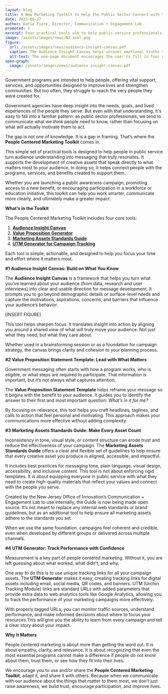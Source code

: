 ```yaml
---
layout: blog
title: A New Marketing Toolkit to Help the Public Sector Connect with the People They Serve
date: 2025-08-27
author: Katie Fiore, Director, Communication + Engagement Lab
promoted: 1
excerpt: Four practical tools aim to help public-service professionals develop smart and clear messaging that resonates with the public and makes an impact.
image: /assets/images/news/NJ-seal.png
figure:
  url: /assets/images/news/audience-insight-canvas.pdf
  caption: The Audience Insight Canvas helps uncover emotional truths that drive meaningful messaging.
  alt-text: The one-page document encourages the user to fill in four areas: what the audience hopes for, what drives them, what's in their way, and what makes it possible. Then, in the center, the user can fill in the critical insight, a quote that brings the other insights to life.
open-graph:
  image: /assets/images/news/audience-insight-canvas.pdf
---
```


Government programs are intended to help people, offering vital support, services, and opportunities designed to improve lives and strengthen communities. But too often, they struggle to reach the very people they were created for.

Government agencies have deep insight into the needs, goals, and lived experiences of the people they serve. But even with that understanding, it's easy to fall into a familiar pattern: as public sector professionals, we tend to communicate what we *think* people need to know, rather than focusing on what *will* actually motivate them to act.

The gap is not one of knowledge. It is a gap in framing. That’s where the **People Centered Marketing Toolkit** comes in.

This simple set of practical tools is designed to help people in public service turn audience understanding into messaging that truly resonates. It supports the development of creative assets that speak directly to what matters most to your audience. In doing so, it helps connect people with the programs, services, and benefits created to support them.

Whether you are launching a public awareness campaign, promoting access to a new benefit, or encouraging participation in a workforce or education initiative, this toolkit can help you work smarter, communicate more clearly, and ultimately make a greater impact.

**What’s in the Toolkit**

The People Centered Marketing Toolkit includes four core tools:

1. [**Audience Insight Canvas**](https://innovation.nj.gov/assets/cel/toolkit/audience-insight-canvas_r4.pdf)  
2. [**Value Proposition Generator**](https://innovation.nj.gov/assets/cel/toolkit/value-proposition-generator.pdf)  
3. [**Marketing Assets Standards Guide**](https://innovation.nj.gov/assets/cel/toolkit/Marketing-Assets-Standards-Guide.pdf)  
4. [**UTM Generator for Campaign Tracking**](https://view.officeapps.live.com/op/view.aspx?src=https%3A%2F%2Finnovation.nj.gov%2Fassets%2Fcel%2Ftoolkit%2Futm-builder-and-manager-playbook.xlsx&wdOrigin=BROWSELINK)

Each tool is simple, actionable, and designed to help you focus your time and effort where it matters most.

**\#1 Audience Insight Canvas: Build on What You Know**

The **Audience Insight Canvas** is a framework that helps you turn what you’ve learned about your audience (from data, research and user interviews) into clear and usable direction for message development. It prompts you to go beyond demographic details or surface-level needs and capture the motivations, aspirations, concerns, and barriers that influence your audience’s behavior.

[INSERT FIGURE]

This tool helps sharpen focus. It translates insight into action by aligning you around a shared view of what will truly move your audience. Not just what they need, but what they care about.

Whether used in a brainstorming session or as a foundation for campaign strategy, the canvas brings clarity and cohesion to your planning process.

**\#2 Value Proposition Statement Template: Lead with What Matters**

Government messaging often starts with how a program works, who is eligible, or what steps are required to participate. That information is important, but it’s not always what captures attention.

The **Value Proposition Statement Template** helps reframe your message so it begins with the benefit to your audience. It guides you to identify the answer to their first and most important question: *What’s in it for me?*

By focusing on relevance, this tool helps you craft headlines, taglines, and calls to action that feel personal and motivating. This approach makes your communications more effective without adding complexity.

**\#3 Marketing Assets Standards Guide: Make Every Asset Count**

Inconsistency in tone, visual style, or content structure can erode trust and reduce the effectiveness of your campaign. The **Marketing Assets Standards Guide** offers a clear and flexible set of guidelines to help ensure that every creative asset you produce is aligned, accessible, and impactful.

It includes best practices for messaging tone, plain language, visual design, accessibility, and inclusive content. This tool is not about enforcing rigid templates. It is about equipping everyone in public service with what they need to create high-quality materials that reflect your values and connect with the people you serve.

Created by the New Jersey Office of Innovation’s Communication \+ Engagement Lab to use internally, the Guide is now being made open source. It’s not meant to replace any internal web standards or brand guidelines, but as an additional tool to help ensure all marketing assets adhere to the standards you set. 

When we use the same foundation, campaigns feel coherent and credible, even when developed by different groups or delivered across multiple channels.

**\#4 UTM Generator: Track Performance with Confidence**

Measurement is a key part of people centered marketing. Without it, you are left guessing about what worked, what didn’t, and why. 

One way to do this is to use unique tracking links for all your campaign assets. The **UTM Generato**r makes it easy, creating tracking links for digital assets including email, social media, QR codes, and banners. UTM (Urchin Tracking Module) links are standard URLs with added parameters that provide extra data to web analytics tools like Google Analytics, allowing you to track the performance of your marketing campaigns more effectively. 

With properly tagged URLs, you can monitor traffic sources, understand performance, and make informed decisions about where to focus your resources.This will give you the ability to learn from every campaign and tell a clear story about your impact.

**Why It Matters**

People centered marketing is about more than getting the word out. It is about empathy, clarity, and relevance. It is about recognizing that even the most essential programs cannot make a difference if people do not know about them, trust them, or see how they fit into their lives.

We encourage you to use and/or share the **People Centered Marketing Toolkit**, adapt it, and share it with others. Because when we communicate with our audience about the things that matter to them most, we don’t just raise awareness, we build trust, encourage participation, and improve lives.
